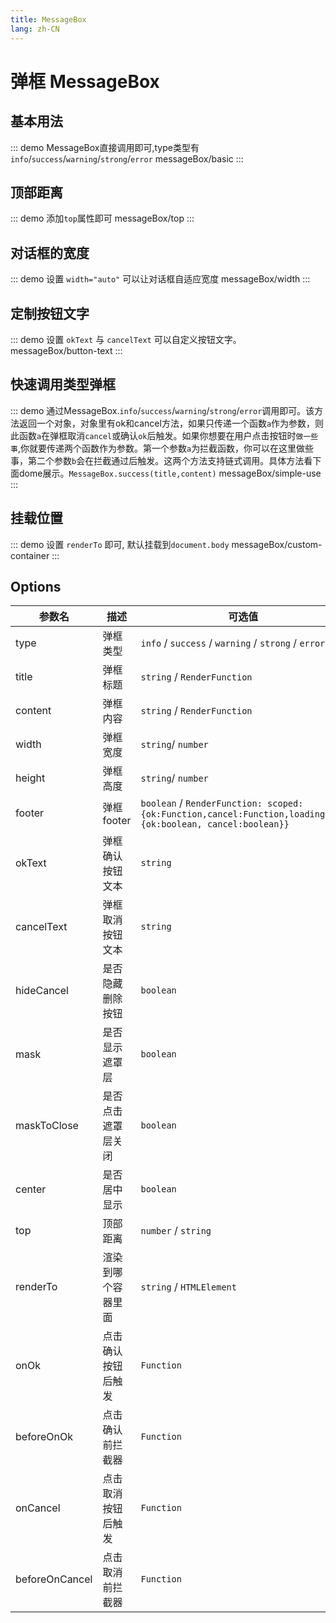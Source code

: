 ```yaml
---
title: MessageBox
lang: zh-CN
---
```


# 弹框 MessageBox

## 基本用法
::: demo  MessageBox直接调用即可,type类型有`info`/`success`/`warning`/`strong`/`error`
messageBox/basic
:::

## 顶部距离
::: demo  添加`top`属性即可
messageBox/top
:::

## 对话框的宽度
::: demo  设置 `width="auto"` 可以让对话框自适应宽度
messageBox/width
:::

## 定制按钮文字
::: demo  设置 `okText` 与 `cancelText` 可以自定义按钮文字。
messageBox/button-text
:::

## 快速调用类型弹框
::: demo  通过MessageBox.`info`/`success`/`warning`/`strong`/`error`调用即可。该方法返回一个对象，对象里有ok和cancel方法，如果只传递一个函数`a`作为参数，则此函数`a`在弹框取消`cancel`或确认`ok`后触发。如果你想要在用户点击按钮时`做一些事`,你就要传递两个函数作为参数。第一个参数`a`为拦截函数，你可以在这里做些事，第二个参数`b`会在拦截通过后触发。这两个方法支持链式调用。具体方法看下面dome展示。`MessageBox.success(title,content)`
messageBox/simple-use
:::

## 挂载位置
::: demo  设置 `renderTo` 即可, 默认挂载到`document.body`
messageBox/custom-container
:::

## Options
|参数名|描述|可选值|默认值|
|---|---|---|:---:|
|type|弹框类型|`info` / `success` / `warning` / `strong` / `error` |`info`|
|title|弹框标题|`string` / `RenderFunction` |`-`|
|content|弹框内容|`string` / `RenderFunction` |`required`|
|width|弹框宽度|`string`/ `number`  |`-`|
|height|弹框高度|`string`/ `number`  |`-`|
|footer|弹框footer|`boolean` / `RenderFunction: scoped: {ok:Function,cancel:Function,loadingObj: {ok:boolean, cancel:boolean}}`|`-`|
|okText|弹框确认按钮文本|`string`|`确认`|
|cancelText|弹框取消按钮文本|`string`|`取消`|
|hideCancel|是否隐藏删除按钮|`boolean` |`false`|
|mask|是否显示遮罩层|`boolean`|`true`|
|maskToClose|是否点击遮罩层关闭|`boolean`|`true`|
|center|是否居中显示|`boolean`|`true`|
|top|顶部距离|`number` / `string`|`-`|
|renderTo|渲染到哪个容器里面|`string` / `HTMLElement`|`body`|
|onOk|点击确认按钮后触发|`Function`|`(e:Event) => void`|
|beforeOnOk|点击确认前拦截器|`Function`|`()=> boolean | Promise<boolean>`|
|onCancel|点击取消按钮后触发|`Function`|`(e:Event) => void`|
|beforeOnCancel|点击取消前拦截器|`Function`|`()=> boolean | Promise<boolean>`|







